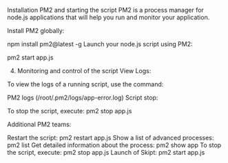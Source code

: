 Installation PM2 and starting the script
PM2 is a process manager for node.js applications that will help you run and monitor your application.

Install PM2 globally:

npm install pm2@latest -g
Launch your node.js script using PM2:

pm2 start app.js

4. Monitoring and control of the script
View Logs:

To view the logs of a running script, use the command:

PM2 logs (/root/.pm2/logs/app-error.log)
Script stop:

To stop the script, execute:  pm2 stop app.js  

Additional PM2 teams:

Restart the script: pm2 restart app.js
Show a list of advanced processes: pm2 list
Get detailed information about the process: pm2 show app
To stop the script, execute: pm2 stop app.js 
Launch of Skipt: pm2 start app.js
